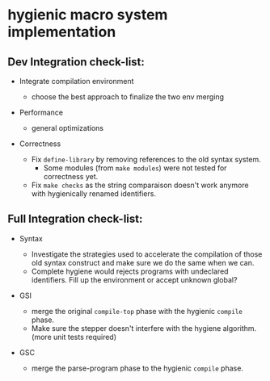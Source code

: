 # hygienic macro system implementation

## Dev Integration check-list:

- Integrate compilation environment
  - choose the best approach to finalize the two env merging

- Performance
  - general optimizations

- Correctness
  - Fix `define-library` by removing references to the old syntax system.
    - Some modules (from `make modules`) were not tested for correctness yet.
  - Fix `make checks` as the string comparaison doesn't work anymore 
    with hygienically renamed identifiers.

## Full Integration check-list:

- Syntax
  - Investigate the strategies used to accelerate the compilation
    of those old syntax construct and make sure we do the same when we can.
  - Complete hygiene would rejects programs with undeclared identifiers. 
    Fill up the environment or accept unknown global?

- GSI
  - merge the original `compile-top` phase with 
    the hygienic `compile` phase. 
  - Make sure the stepper doesn't interfere with the hygiene algorithm. (more unit tests required)

- GSC
  - merge the parse-program phase to the hygienic `compile` phase.

